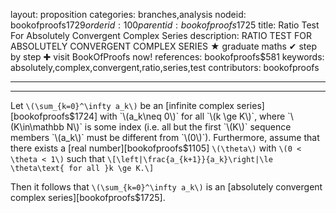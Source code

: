 layout: proposition
categories: branches,analysis
nodeid: bookofproofs$1729
orderid: 100
parentid: bookofproofs$1725
title: Ratio Test For Absolutely Convergent Complex Series
description: RATIO TEST FOR ABSOLUTELY CONVERGENT COMPLEX SERIES &#9733; graduate maths &#10004; step by step &#10010; visit BookOfProofs now!
references: bookofproofs$581
keywords: absolutely,complex,convergent,ratio,series,test
contributors: bookofproofs

---


---

Let `\(\sum_{k=0}^\infty a_k\)` be an [infinite complex series][bookofproofs$1724] with `\(a_k\neq 0\)` for all `\(k \ge K\)`, where `\(K\in\mathbb N\)` is some index (i.e. all but the first `\(K\)` sequence members `\(a_k\)` must be different from `\(0\)`). Furthermore, assume that there exists a [real number][bookofproofs$1105] `\(\theta\)` with `\(0 < \theta < 1\)` such that
`\[\left|\frac{a_{k+1}}{a_k}\right|\le \theta\text{ for all }k \ge K.\]`
 
Then it follows that `\(\sum_{k=0}^\infty a_k\)` is an [absolutely convergent complex series][bookofproofs$1725].